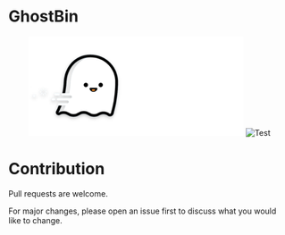 # GhostBin

<center>
  <img src="./assets/logo.png">
  <img src="https://img.shields.io/github/languages/top/0x30c4/GhostBin?style=flat-square" alt="Test">
</center>


# Contribution
Pull requests are welcome.

For major changes, please open an issue first to discuss what you would like to change.
